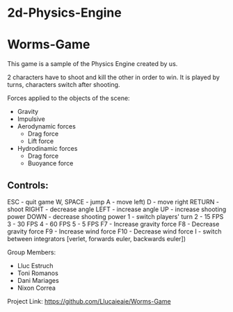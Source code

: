 # 2d-Physics-Engine
# Worms-Game


This game is a sample of the Physics Engine created by us.

2 characters have to shoot and kill the other in order to win.
It is played by turns, characters switch after shooting.

Forces applied to the objects of the scene:
- Gravity
- Impulsive
- Aerodynamic forces 
  - Drag force
  - Lift force
- Hydrodinamic forces
  - Drag force
  - Buoyance force
  
  
## Controls:
ESC - quit game
W, SPACE - jump
A - move left)
D - move right
RETURN - shoot
RIGHT - decrease angle
LEFT - increase angle
UP - increase shooting power
DOWN - decrease shooting power
1 - switch players' turn
2 - 15 FPS
3 - 30 FPS
4 - 60 FPS
5 - 5 FPS
F7 - Increase gravity force
F8 - Decrease gravity force
F9 - Increase wind force
F10 - Decrease wind force
I - switch between integrators [verlet, forwards euler, backwards euler])

Group Members:
- Lluc Estruch
- Toni Romanos
- Dani Mariages
- Nixon Correa

Project Link: https://github.com/Llucaieaie/Worms-Game
